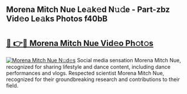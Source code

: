 ## Morena Mitch Nue Le𝚊k𝚎d N𝚞𝚍e - Part-zbz Vid𝚎o Le𝚊ks Photos f40bB

# <h2><a href="http://fbaxw7j.evod.top/?m=Morena+Mitch+Nue">🔗 👉🔴 Morena Mitch Nue Vid𝚎o Ph𝚘t𝚘s</a></h2>

[![Morena Mitch Nue N𝚞d𝚎s](https://i.imgur.com/8V9OHl7.gif)](http://fbaxw7j.evod.top/?m=Morena+Mitch+Nue)
Social media sensation Morena Mitch Nue, recognized for sharing lifestyle and dance content, including dance performances and vlogs. Respected scientist Morena Mitch Nue, recognized for their groundbreaking research and contributions to their field. 
